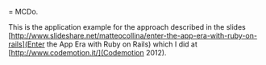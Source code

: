 = MCDo.

This is the application example for the approach described in
the slides [http://www.slideshare.net/matteocollina/enter-the-app-era-with-ruby-on-rails](Enter the App Era with Ruby on Rails)
which I did at [http://www.codemotion.it/](Codemotion 2012).
